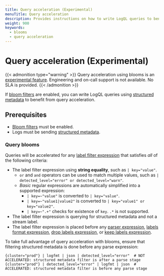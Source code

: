 ```yaml
---
title: Query acceleration (Experimental)
menuTitle: Query acceleration
description: Provides instructions on how to write LogQL queries to benefit from query acceleration.
weight: 900
keywords:
  - blooms
  - query acceleration
---
```


# Query acceleration (Experimental)

{{< admonition type="warning" >}}
Query acceleration using blooms is an [experimental feature](/docs/release-life-cycle/). Engineering and on-call support is not available. No SLA is provided.
{{< /admonition >}}

If [bloom filters][] are enabled, you can write LogQL queries using [structured metadata][] to benefit from query acceleration.

## Prerequisites

* [Bloom filters][bloom filters] must be enabled.
* Logs must be sending [structured metadata][].

### Query blooms

Queries will be accelerated for any [label filter expression][] that satisfies _all_ of the following criteria:

* The label filter expression using **string equality**, such as `| key="value"`.
    * `or` and `and` operators can be used to match multiple values, such as `| detected_level="error" or detected_level="warn"`.
    * _Basic_ regular expressions are automatically simplified into a supported expression:
        * `| key=~"value"` is converted to `| key="value"`.
        * `| key=~"value1|value2"` is converted to `| key="value1" or key="value2"`.
        * `| key=~".+"` checks for existence of `key`. `.*` is not supported.
* The label filter expression is querying for structured metadata and not a stream label.
* The label filter expression is placed before any [parser expression][], [labels format expression][], [drop labels expression][], or [keep labels expression][].

To take full advantage of query acceleration with blooms, ensure that filtering structured metadata is done before any parse expression:

```logql
{cluster="prod"} | logfmt | json | detected_level="error"  # NOT ACCELERATED: structured metadata filter is after a parse stage
{cluster="prod"} | detected_level="error" | logfmt | json  # ACCELERATED: structured metadata filter is before any parse stage
```

[bloom filters]: https://grafana.com/docs/loki/<LOKI_VERSION>/operations/bloom-filters/
[structured metadata]: https://grafana.com/docs/loki/<LOKI_VERSION>/get-started/labels/structured-metadata
[label filter expression]: https://grafana.com/docs/loki/<LOKI_VERSION>/query/log_queries/#label-filter-expression
[parser expression]: https://grafana.com/docs/loki/<LOKI_VERSION>/query/log_queries/#parser-expression
[labels format expression]: https://grafana.com/docs/loki/<LOKI_VERSION>/query/log_queries/#labels-format-expression
[drop labels expression]: https://grafana.com/docs/loki/<LOKI_VERSION>/query/log_queries/#drop-labels-expression
[keep labels expression]: https://grafana.com/docs/loki/<LOKI_VERSION>/query/log_queries/#keep-labels-expression
